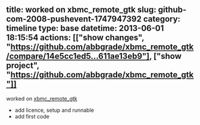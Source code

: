 title: worked on xbmc_remote_gtk
slug: github-com-2008-pushevent-1747947392
category: timeline
type: base
datetime: 2013-06-01 18:15:54
actions: [["show changes", "https://github.com/abbgrade/xbmc_remote_gtk/compare/14e5cc1ed5...611ae13eb9"], ["show project", "https://github.com/abbgrade/xbmc_remote_gtk"]]
---
worked on [xbmc_remote_gtk](https://github.com/abbgrade/xbmc_remote_gtk)

 - add licence, setup and runnable
 - add first code
